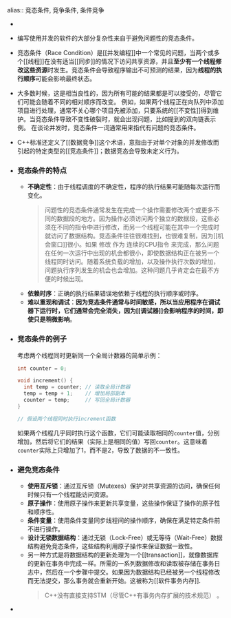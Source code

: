 alias:: 竞态条件, 竞争条件, 条件竞争

-
- 编写使用并发的软件的大部分复杂性来自于避免问题性的竞态条件。
- 竞态条件（Race Condition）是[[并发编程]]中一个常见的问题，当两个或多个[[线程]]在没有适当[[同步]]的情况下访问共享资源，并且**至少有一个线程修改这些资源**时发生。竞态条件会导致程序输出不可预测的结果，因为**线程的执行顺序**可能会影响最终状态。
- 大多数时候，这是相当良性的，因为所有可能的结果都是可以接受的，尽管它们可能会随着不同的相对顺序而改变。
  例如，如果两个线程正在向队列中添加项目进行处理，通常不关心哪个项目先被添加，只要系统的[[不变性]]得到维护。当竞态条件导致不变性破裂时，就会出现问题，比如提到的双向链表示例。
  在谈论并发时，竞态条件一词通常用来指代有问题的竞态条件。
- C++标准还定义了[[数据竞争]]这个术语，意指由于对单个对象的并发修改而引起的特定类型的[[竞态条件]]；数据竞态会导致未定义行为。
- ### 竞态条件的特点
	- **不确定性**：由于线程调度的不确定性，程序的执行结果可能随每次运行而变化。
	  > 问题性的竞态条件通常发生在完成一个操作需要修改两个或更多不同的数据段的地方。因为操作必须访问两个独立的数据段，这些必须在不同的指令中进行修改，而另一个线程可能在其中一个完成时就访问了数据结构。竞态条件往往很难找到，也很难复制，因为[[机会窗口]]很小。如果 修改 作为 连续的CPU指令 来完成，那么问题在任何一次运行中出现的机会都很小，即使数据结构正在被另一个线程同时访问。随着系统负载的增加，以及操作执行次数的增加，问题执行序列发生的机会也会增加。这种问题几乎肯定会在最不方便的时候出现。
	- **依赖时序**：正确的执行结果错误地依赖于线程的执行顺序或时序。
	- **难以重现和调试**：**因为竞态条件通常与时间敏感，所以当应用程序在调试器下运行时，它们通常会完全消失，因为[[调试器]]会影响程序的时间，即使只是稍微影响**。
- ### 竞态条件的例子
  
  考虑两个线程同时更新同一个全局计数器的简单示例：
  
  ```cpp
  int counter = 0;
  
  void increment() {
    int temp = counter; // 读取全局计数器
    temp = temp + 1;    // 增加局部副本
    counter = temp;     // 写回全局计数器
  }
  
  // 假设两个线程同时执行increment函数
  ```
  
  如果两个线程几乎同时执行这个函数，它们可能读取相同的`counter`值，分别增加，然后将它们的结果（实际上是相同的值）写回`counter`。这意味着`counter`实际上只增加了1，而不是2，导致了数据的不一致性。
- ### 避免竞态条件
	- **使用互斥锁**：通过互斥锁（Mutexes）保护对共享资源的访问，确保任何时候只有一个线程能访问资源。
	- **原子操作**：使用原子操作来更新共享变量，这些操作保证了操作的原子性和顺序性。
	- **条件变量**：使用条件变量同步线程间的操作顺序，确保在满足特定条件前不进行操作。
	- **设计无锁数据结构**：通过无锁（Lock-Free）或无等待（Wait-Free）数据结构避免竞态条件，这些结构利用原子操作来保证数据一致性。
	- 另一种方式是将数据结构的更新处理为一个[[transaction]]，就像数据库的更新在事务中完成一样。所需的一系列数据修改和读取被存储在事务日志中，然后在一个步骤中提交。如果因为数据结构已经被另一个线程修改而无法提交，那么事务就会重新开始。这被称为[[软件事务内存]].
	  >C++没有直接支持STM（尽管C++有事务内存扩展的技术规范）  。
-